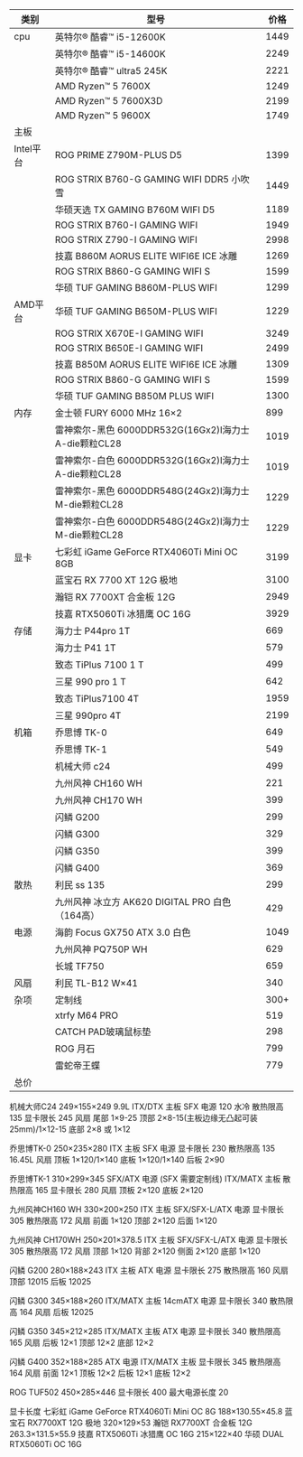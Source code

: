 | 类别      | 型号                                        | 价格   |
| ------- | ----------------------------------------- | ---- |
| cpu     | 英特尔® 酷睿™ i5-12600K                        | 1449 |
|         | 英特尔® 酷睿™ i5-14600K                        | 2249 |
|         | 英特尔® 酷睿™ ultra5 245K                      | 2221 |
|         | AMD Ryzen™ 5 7600X                        | 1249 |
|         | AMD Ryzen™ 5 7600X3D                      | 2199 |
|         | AMD Ryzen™ 5 9600X                        | 1749 |
| 主板      |                                           |      |
| Intel平台 | ROG PRIME Z790M-PLUS D5                   | 1399 |
|         | ROG STRIX B760-G GAMING WIFI DDR5 小吹雪     | 1449 |
|         | 华硕天选 TX GAMING B760M WIFI D5              | 1189 |
|         | ROG STRIX B760-I GAMING WIFI              | 1949 |
|         | ROG STRIX Z790-I GAMING WIFI              | 2998 |
|         | 技嘉 B860M AORUS ELITE WIFI6E ICE 冰雕        | 1269 |
|         | ROG STRIX B860-G GAMING WIFI S            | 1599 |
|         | 华硕 TUF GAMING B860M-PLUS WIFI             | 1299 |
| AMD平台   | 华硕 TUF GAMING B650M-PLUS WIFI             | 1229 |
|         | ROG STRIX X670E-I GAMING WIFI             | 3249 |
|         | ROG STRIX B650E-I GAMING WIFI             | 2499 |
|         | 技嘉 B850M AORUS ELITE WIFI6E ICE 冰雕        | 1309 |
|         | ROG STRIX B860-G GAMING WIFI S            | 1599 |
|         | 华硕 TUF GAMING B850M PLUS WIFI             | 1300 |
| 内存      | 金士顿 FURY 6000 MHz 16×2                    | 899  |
|         | 雷神索尔-黑色 6000DDR532G(16Gx2)I海力士A-die颗粒CL28 | 1019 |
|         | 雷神索尔-白色 6000DDR532G(16Gx2)I海力士A-die颗粒CL28 | 1019 |
|         | 雷神索尔-黑色 6000DDR548G(24Gx2)I海力士M-die颗粒CL28 | 1229 |
|         | 雷神索尔-白色 6000DDR548G(24Gx2)I海力士M-die颗粒CL28 | 1229 |
| 显卡      | 七彩虹 iGame GeForce RTX4060Ti Mini OC 8GB   | 3199 |
|         | 蓝宝石 RX 7700 XT 12G 极地                     | 3100 |
|         | 瀚铠 RX 7700XT 合金板 12G                      | 2949 |
|         | 技嘉 RTX5060Ti 冰猎鹰 OC 16G                   | 3929 |
| 存储      | 海力士 P44pro 1T                             | 669  |
|         | 海力士 P41 1T                                | 579  |
|         | 致态 TiPlus 7100 1 T                        | 499  |
|         | 三星 990 pro 1 T                            | 642  |
|         | 致态 TiPlus7100 4T                          | 1959 |
|         | 三星 990pro 4T                              | 2199 |
| 机箱      | 乔思博 TK-0                                  | 649  |
|         | 乔思博 TK-1                                  | 549  |
|         | 机械大师 c24                                  | 499  |
|         | 九州风神 CH160 WH                             | 221  |
|         | 九州风神 CH170 WH                             | 399  |
|         | 闪鳞 G200                                   | 299  |
|         | 闪鳞 G300                                   | 329  |
|         | 闪鳞 G350                                   | 399  |
|         | 闪鳞 G400                                   | 369  |
| 散热      | 利民 ss 135                                 | 299  |
|         | 九州风神 冰立方 AK620 DIGITAL PRO 白色（164高）       | 429  |
| 电源      | 海韵 Focus GX750 ATX 3.0 白色                 | 1049 |
|         | 九州风神 PQ750P WH                            | 629  |
|         | 长城 TF750                                  | 659  |
| 风扇      | 利民 TL-B12 W×41                            | 340  |
| 杂项      | 定制线                                       | 300+ |
|         | xtrfy M64 PRO                             | 519  |
|         | CATCH PAD玻璃鼠标垫                            | 298  |
|         | ROG 月石                                    | 799  |
|         | 雷蛇帝王蝶                                     | 779  |
| 总价      |                                           |      |






机械大师C24
	249×155×249
	9.9L
	ITX/DTX 主板
	SFX 电源
	120 水冷
	散热限高 135
	显卡限长 245
	风扇
		尾部 1×9-25
		顶部 2×8-15(主板边缘无凸起可装 25mm)/1×12-15
		底部 2×8 或 1×12

乔思博TK-0
	250×235×280
	ITX 主板
	SFX 电源
	显卡限长 230
	散热限高 135
	16.45L
	风扇
		顶板 1×120/1×140
		底板 1×120/1×140
		后板 2×90
		
乔思博TK-1
	310×299×345
	SFX/ATX 电源 (SFX 需要定制线)
	ITX/MATX 主板
	散热限高 165
	显卡限长 280
	风扇
		顶板 2×120
		底板 2×120

九州风神CH160 WH
	330×200×250
	ITX 主板
	SFX/SFX-L/ATX 电源
	显卡限长 305
	散热限高 172
	风扇
		前面 1×120
		顶部 2×120
		后面 1×120
	

九州风神 CH170WH
	250×201×378.5
	ITX 主板
	SFX/SFX-L/ATX 电源
	显卡限长 305
	散热限高 172
	风扇
		顶部 1×120
		背部 2×120
		侧面 2×120
		底部 1×120

闪鳞 G200
	280×188×243
	ITX 主板
	ATX 电源
	显卡限长 275
	散热限高 160
	风扇
		顶部 12015
		后板 12025

闪鳞 G300
	345×188×260
	ITX/MATX 主板
	14cmATX 电源
	显卡限长 340
	散热限高 164
	风扇
		后板 12025

闪鳞 G350
	345×212×285
 	ITX/MATX 主板
  	ATX 电源
   	显卡限长 340
   	散热限高 165
     	风扇
	     	后板 12×1
	     	顶部 12×2
	     	底部 12×2

闪鳞 G400
	352×188×285
	ATX 电源
	ITX/MATX 主板
	显卡限长 345
	散热限高 164
	风扇
		前面 12×1
		顶板 12×2
		后板 12×1
		底板 12×2

ROG TUF502
	450×285×446
	显卡限长 400
	最大电源长度 20

显卡长度
	七彩虹 iGame GeForce RTX4060Ti Mini OC 8G
		188×130.55×45.8
	蓝宝石 RX7700XT 12G 极地
		320×129×53
	瀚铠 RX7700XT 合金板 12G
		263.3×131.5×55.9
	技嘉 RTX5060Ti 冰猎鹰 OC 16G
 		215×122×40
	华硕 DUAL RTX5060Ti OC 16G
 		
 		
